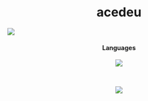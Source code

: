 <h1 align="center">acedeu</h1>

<a href="https://visitorbadge.io/status?path=https%3A%2F%2Fgithub.com%2Facedeu%2Facedeu"><img src="https://api.visitorbadge.io/api/visitors?path=https%3A%2F%2Fgithub.com%2Facedeu%2Facedeu&label=Profile%20Views&countColor=%23ffd105&style=flat" /></a>

<p align="center">
</p>
<h4 align="center">Languages</h5>
<p align="center">
           <img src="https://skillicons.dev/icons?i=cs"/>
</p>

<br>

<p align="center">
  <img src="https://github-readme-stats.vercel.app/api/?username=acedeu&title_color=674fc9&text_color=9f9f9f&show_icons=true&bg_color=00000000&hide_border=true&icon_color=674fc9&hide_title=true&count_private=true" />
</p>
